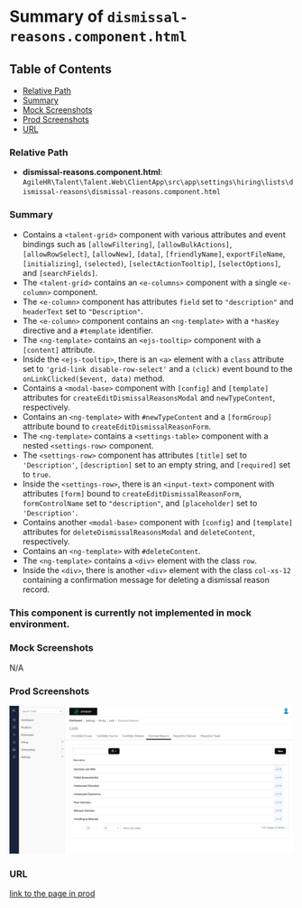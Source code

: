# Summary of `dismissal-reasons.component.html`

## Table of Contents

-   [Relative Path](#relative-path)
-   [Summary](#summary)
-   [Mock Screenshots](#mock-screenshots)
-   [Prod Screenshots](#prod-screenshots)
-   [URL](#url)

### Relative Path

-   **dismissal-reasons.component.html**: `AgileHR\Talent\Talent.Web\ClientApp\src\app\settings\hiring\lists\dismissal-reasons\dismissal-reasons.component.html`

### Summary

-   Contains a `<talent-grid>` component with various attributes and event bindings such as `[allowFiltering]`, `[allowBulkActions]`, `[allowRowSelect]`, `[allowNew]`, `[data]`, `[friendlyName]`, `exportFileName`, `[initializing]`, `(selected)`, `[selectActionTooltip]`, `[selectOptions]`, and `[searchFields]`.
-   The `<talent-grid>` contains an `<e-columns>` component with a single `<e-column>` component.
-   The `<e-column>` component has attributes `field` set to `"description"` and `headerText` set to `"Description"`.
-   The `<e-column>` component contains an `<ng-template>` with a `*hasKey` directive and a `#template` identifier.
-   The `<ng-template>` contains an `<ejs-tooltip>` component with a `[content]` attribute.
-   Inside the `<ejs-tooltip>`, there is an `<a>` element with a `class` attribute set to `'grid-link disable-row-select'` and a `(click)` event bound to the `onLinkClicked($event, data)` method.
-   Contains a `<modal-base>` component with `[config]` and `[template]` attributes for `createEditDismissalReasonsModal` and `newTypeContent`, respectively.
-   Contains an `<ng-template>` with `#newTypeContent` and a `[formGroup]` attribute bound to `createEditDismissalReasonForm`.
-   The `<ng-template>` contains a `<settings-table>` component with a nested `<settings-row>` component.
-   The `<settings-row>` component has attributes `[title]` set to `'Description'`, `[description]` set to an empty string, and `[required]` set to `true`.
-   Inside the `<settings-row>`, there is an `<input-text>` component with attributes `[form]` bound to `createEditDismissalReasonForm`, `formControlName` set to `"description"`, and `[placeholder]` set to `'Description'`.
-   Contains another `<modal-base>` component with `[config]` and `[template]` attributes for `deleteDismissalReasonsModal` and `deleteContent`, respectively.
-   Contains an `<ng-template>` with `#deleteContent`.
-   The `<ng-template>` contains a `<div>` element with the class `row`.
-   Inside the `<div>`, there is another `<div>` element with the class `col-xs-12` containing a confirmation message for deleting a dismissal reason record.

### This component is currently not implemented in mock environment.

### Mock Screenshots

N/A

### Prod Screenshots

![Prod Screenshot](./dismissal-reasons-prod.png)

### URL

[link to the page in prod](https://piedpiper.agilehr.net/core/settings/hiring/lists/dismissal-reasons)
